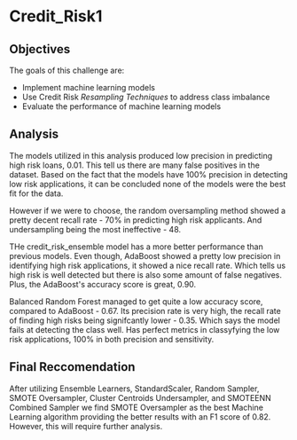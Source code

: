# Credit_Risk1

## Objectives
The goals of this challenge are:

- Implement machine learning models
- Use Credit Risk *Resampling Techniques* to address class imbalance
- Evaluate the performance of machine learning models

## Analysis

The models utilized in this analysis produced low precision in predicting high risk loans, 0.01. This tell us there are many false positives in the dataset. Based on the fact that the models have 100% precision in detecting low risk applications, it can be concluded none of the models were the best fit for the data. 

However if we were to choose, the random oversampling method showed a pretty decent recall rate - 70% in predicting high risk applicants. And undersampling being the most ineffective - 48.

THe credit_risk_ensemble model has a more better performance than previous models. Even though, AdaBoost showed a pretty low precision in identifying high risk applications, it showed a nice recall rate. Which tells us high risk is well detected but there is also some amount of false negatives. Plus, the AdaBoost's accuracy score is great, 0.90.

Balanced Random Forest managed to get quite a low accuracy score, compared to AdaBoost - 0.67. Its precision rate is very high, the recall rate of finding high risks being signifcantly lower - 0.35. Which says the model fails at detecting the class well. Has perfect metrics in classyfying the low risk applications, 100% in both precision and sensitivity.

## Final Reccomendation

After utilizing Ensemble Learners, StandardScaler, Random Sampler, SMOTE Oversampler, Cluster Centroids Undersampler, and SMOTEENN Combined Sampler we find SMOTE Oversampler as the best Machine Learning algorithm providing the better results with an F1 score of 0.82. However, this will require further analysis.

